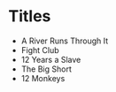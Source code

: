 # Titles 
 - A River Runs Through It 
 - Fight Club 
 - 12 Years a Slave 
 - The Big Short 
 - 12 Monkeys
